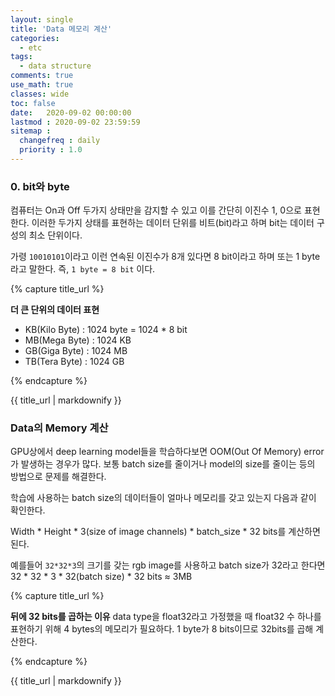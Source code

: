 ```yaml
---
layout: single
title: 'Data 메모리 계산'
categories:
  - etc
tags:
  - data structure
comments: true  
use_math: true
classes: wide
toc: false
date:   2020-09-02 00:00:00 
lastmod : 2020-09-02 23:59:59
sitemap :
  changefreq : daily
  priority : 1.0
---
```

### 0. bit와 byte

컴퓨터는 On과 Off 두가지 상태만을 감지할 수 있고 이를 간단히 이진수 1, 0으로 표현한다. 이러한 두가지 상태를 표현하는 데이터 단위를 비트(bit)라고 하며 bit는 데이터 구성의 최소 단위이다.

가령 `10010101`이라고 이런 연속된 이진수가 8개 있다면 8 bit이라고 하며 또는 1 byte라고 말한다. 즉, `1 byte = 8 bit` 이다. 

{% capture title_url %}

  **더 큰 단위의 데이터 표현**
  - KB(Kilo Byte) : 1024 byte = 1024 * 8 bit
  - MB(Mega Byte) : 1024 KB
  - GB(Giga Byte) : 1024 MB
  - TB(Tera Byte) : 1024 GB

{% endcapture %}
<div class="notice--info">{{ title_url | markdownify }}</div>

### Data의 Memory 계산

GPU상에서 deep learning model들을 학습하다보면 OOM(Out Of Memory) error가 발생하는 경우가 많다. 보통 batch size를 줄이거나 model의 size를 줄이는 등의 방법으로 문제를 해결한다.

학습에 사용하는 batch size의 데이터들이 얼마나 메모리를 갖고 있는지 다음과 같이 확인한다.

Width * Height * 3(size of image channels) * batch_size * 32 bits를 계산하면 된다.

예를들어 `32*32*3`의 크기를 갖는 rgb image를 사용하고 batch size가 32라고 한다면 32 * 32 * 3 * 32(batch size) * 32 bits $\approx$ 3MB

{% capture title_url %}

  **뒤에 32 bits를 곱하는 이유**
  data type을 float32라고 가정했을 때 float32 수 하나를 표현하기 위해 4 bytes의 메모리가 필요하다. 1 byte가 8 bits이므로 32bits를 곱해 계산한다. 

{% endcapture %}
<div class="notice--info">{{ title_url | markdownify }}</div>